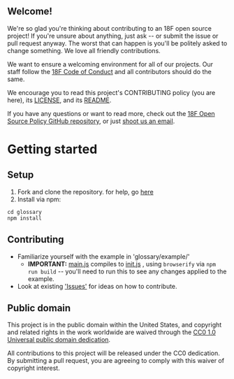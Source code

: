 ## Welcome!

We're so glad you're thinking about contributing to an 18F open source project! If you're unsure about anything, just ask -- or submit the issue or pull request anyway. The worst that can happen is you'll be politely asked to change something. We love all friendly contributions.

We want to ensure a welcoming environment for all of our projects. Our staff follow the [18F Code of Conduct](https://github.com/18F/code-of-conduct/blob/master/code-of-conduct.md) and all contributors should do the same.

We encourage you to read this project's CONTRIBUTING policy (you are here), its [LICENSE](LICENSE.md), and its [README](README.md).

If you have any questions or want to read more, check out the [18F Open Source Policy GitHub repository]( https://github.com/18f/open-source-policy), or just [shoot us an email](mailto:18f@gsa.gov).

# Getting started

## Setup
1. Fork and clone the repository. for help, go [here](https://guides.github.com/activities/forking/)
2. Install via npm:
```
cd glossary
npm install
```

## Contributing
* Familiarize yourself with the example in 'glossary/example/'
  * **IMPORTANT:** [main.js](example/main.js) compiles to [init.js](example/init.js) , using `browserify` via `npm run build` -- you'll need to run this to see any changes applied to the example. 
* Look at existing ['Issues'](https://github.com/18F/glossary/issues) for ideas on how to contribute. 

## Public domain

This project is in the public domain within the United States, and
copyright and related rights in the work worldwide are waived through
the [CC0 1.0 Universal public domain dedication](https://creativecommons.org/publicdomain/zero/1.0/).

All contributions to this project will be released under the CC0
dedication. By submitting a pull request, you are agreeing to comply
with this waiver of copyright interest.
